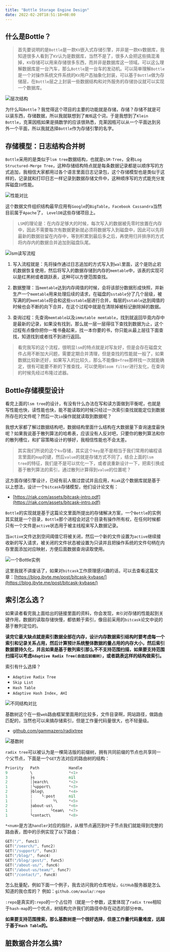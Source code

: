 ```yaml
---
title: "Bottle Storage Engine Design"
date: 2022-02-20T18:51:18+08:00
---
```


## 什么是Bottle？

> 首先要说明的是`Bottle`是一款`KV`嵌入式存储引擎，并非是一款`KV`数据库，我知道很多人看到了`KV`认为是数据库，当然不是了，很多人会把这些搞混淆掉，`KV`存储可以用来存储很多东西，而并非是数据库这一领域。可以这么理解数据库是一台汽车，那么`Bottle`是一台车的发动机。可以简单理解`Bottle`是一个对操作系统文件系统的`KV`用户态抽象化封装，可以基于`Bottle`做为存储层，在`Bottle`层之上封装一些数据结构和对外服务的存储协议就可以实现一个数据库。

![层次结构](https://tva1.sinaimg.cn/large/e6c9d24egy1gzfrmt7qo4j21c20u0tai.jpg)

为什么叫`Bottle`？我觉得这个项目的主要的功能就是存储，存储？存储不就是可以装东西，存储数据，所以我就联想到了`魔瓶`这个词，于是我想到了`Klein Bottle`，克莱因瓶如果是搞数学的应该很熟悉，克莱因瓶可以从一个平面达到另外一个平面，所以我就选择`Bottle`作为存储引擎的名字。

## 存储模型：日志结构合并树

`Bottle`采用的是类似于`lsm tree`数据结构，也就是`LSM-Tree`，全称`Log Structured-Merge Tree`，这种存储结构特点就是每条数据记录都是以顺序写的方式追加，我相信大家都用过各个语言里面日志记录包，这个存储模型也是类似于这样的，记录就和打印日志一样记录到数据存储文件中，这种顺序写的方式能充分发挥磁盘`IO`性能。

![性能对比](https://files.mdnice.com/user/8699/b1ec4de8-0ce1-4057-b180-5bb362f8005e.png)

这个数据文件组织结构最早应用有`Google`的`BigTable`，`Facebook Cassandra`当然目前属于`Apache`了， `LevelDB`这些存储项目上。

> `LSM`的理论是：在内存足够大的时候，每次写入的数据被先零时放置在内存中，因此不需要每次有数据更新就必须将数据写入到磁盘中，因此可以先将最新的数据驻留在内存中，等到积累到最后多之后，再使用归并排序的方式将内存内的数据合并追加到磁盘队尾。

![lsm读写流程](https://tva1.sinaimg.cn/large/e6c9d24egy1gzj7hokxhpj219x0u00vn.jpg)

1. 写入流程就是：先将操作通过日志追加的方式写入到`wal`里面，这个是防止宕机数据恢复使用，然后将写入的数据存储到内存的`memtable`中，该表的实现可以是红黑树或者跳跃表，这种可以方便范围查找。

2. 数据整理：当`memtable`达到内存阈值的时候，会将该部分数据形成快照，并新生产一个`memtable`用来处理后续的请求，在磁盘的`sstable`分了几个层级，被写满的的`memtable`将会和这些`sstable`层进行合并，每层的`sstable`达到阈值的时候也会不断的向下合并，在这个过程中就是在清除掉被标记删除掉的数据。

3. 查询过程：先查询`memtable`以及`immutable memtable`，找到就返回毕竟内存中是最新的记录，如果没有找到，那么就一层一层得往下查找到数据为止，这个过程有点像你把你一堆书叠起来，找一本你要的书，你只能从最上层往下面查找，知道找到或者找不到进行返回。

> 看完我写的这个流程，很明显`lsm`的特点就是对写友好，但是会存在磁盘文件占用不断加大问题，需要定期合并清理，但是查找的性能就一般了，如果数据比较新还好，如果写入的比较久，那么不能像`B+Tree`那样找一次就能确定，很有可能要不断的下推查找，可以使用`Bloom filter`进行友化，在查询的时候先经过布隆过滤器。


## Bottle存储模型设计

看完上面的`lsm tree`的设计，有没有什么办法在写和读方面做到平衡呢，也就是写性能也快，读性能也快，能不能读取的时候只经过一次索引查找就能定位到数据所存在的文件呢？然后一次`io`操作就就读取到数据呢？

我想大家都了解过数据结构吧，数据结构里面什么结构在大数据量下查询速度最快呢？如果我说基于散列算法的哈希表，应该没有人反对吧，只要你的散列算法和你的散列槽位，和扩容策略设计的够好，我相信性能也不会太差。

> 其实我们所说的这个`kv`存储，其实这个`key`是不是相当于我们常用的编程语言里面的`map`的键，然后`value`的就是存储方式不同了，结合上面的`lsm tree`的特征，我们是不是可以优化一下，或者说重新设计一下，把索引换成基于散列算法的索引，通过散列计算得到`value`的位置呢？

这方面存储引擎设计，已经有前人做过尝试并且应用，`Riak`这个数据库就是基于以上想法，设计一个`bitcask`存储模型，他们设计论文有：

- [https://riak.com/assets/bitcask-intro.pdf](https://riak.com/assets/bitcask-intro.pdf)

`Bottle`的实现就是基于这篇论文里面所提出的存储解决方案，一个`Bottle`的实例其实就是一个目录，`Bottle`那个进程会对这个目录有操作所有权，在任何时候都只有一个文件是`active`状态用于被主线程来写入数据记录。

当`active`文件达到空间阈值它将被关闭，然后一个新的文件设置为`active`继续接收新的写入请求，被关闭的文件状态被设置为只读并且把操作系统的文件句柄在内存里面添加对应映射，方便后面数据查询读取使用。

![一个Bottle实例](https://tva1.sinaimg.cn/large/e6c9d24egy1gzjby5wxv3j219e0u0gnt.jpg)

这里我就不讲废话了，如果对`bitcask`工作原理感兴趣的话，可以去查看这篇文章：[https://blog.ibyte.me/post/bitcask-kvbase/](https://blog.ibyte.me/post/bitcask-kvbase/)

## 索引怎么选？

如果读者看完我上面给出的链接里面的资料，你会发现，`索引`对存储的性能起到关键作用，数据的读取存储快慢，都依赖于索引，像目前采用的`bitcask`论文中说的基于散列定位的。

**读完它最大缺点就是索引数据全部在内存，设计内存数据索引结构时要考虑每一个索引和记录关系占用，然后计算预计系统整体数据的量占用的内存大小，然后索引数据要持久化，并且如果是基于散列索引那么不不支持范围扫描，如果要支持范围扫描可以考虑`Adaptive Radix Tree(自适应前缀树)`，或者跳表这样的结构做索引。**

索引有什么选择？

 - `Adaptive Radix Tree`
 - `Skip List`
 - `Hash Table`
 - `Adaptive Hash Index, AHI`
 

![不同结构对比](https://tva1.sinaimg.cn/large/e6c9d24egy1gzk5mvnwzej215a0cywft.jpg)


基数树这个在一些`web`路由框架里面用的比较多，文件目录啊，网站路径，做路由匹配的，当然也可以来搞存储索引，但是工作量代码量很大，也不轻量级。

- [github.com/gammazero/radixtree](github.com/gammazero/radixtree)


![基数树](https://tva1.sinaimg.cn/large/e6c9d24egy1gzk5ra5825j20m80dwdgy.jpg)

`radix tree`可以被认为是一棵简洁版的前缀树，拥有共同前缀的节点也共享同一个父节点，下面是一个`GET`方法对应的路由树的结构：

```go
Priority   Path             Handle
9          \                *<1>
3          ├s               nil
2          |├earch\         *<2>
1          |└upport\        *<3>
2          ├blog\           *<4>
1          |    └:post      nil
1          |         └\     *<5>
2          ├about-us\       *<6>
1          |        └team\  *<7>
1          └contact\        *<8>
```

`*<num>`是方法`handler`对应的指针，从根节点遍历到叶子节点我们就能得到完整的路由表，图中的示例实现了以下路由：

```go
GET("/", func1)
GET("/search/", func2)
GET("/support/", func3)
GET("/blog/", func4)
GET("/blog/:post/", func5)
GET("/about-us/", func6)
GET("/about-us/team/", func7)
GET("/contact/", func8)
```

怎么批量配，例如下面一个例子，我去访问我的仓库地址，`GitHub`服务器是怎么知道的我仓库的？ 例如：`github.com/auula/:repo`

`:repo`是真实的`:repo`的一个占位符（就是一个参数，这里体现了`radix tree`相较于`hash-map`的一个优点，树结构允许我们的路径中存在动态的部分`参数`。

**如果要支持范围搜索，那么基数树是一个很好选择，但是工作量代码量难度，远超于基于`Hash Table`的。**

## 脏数据合并怎么搞?
